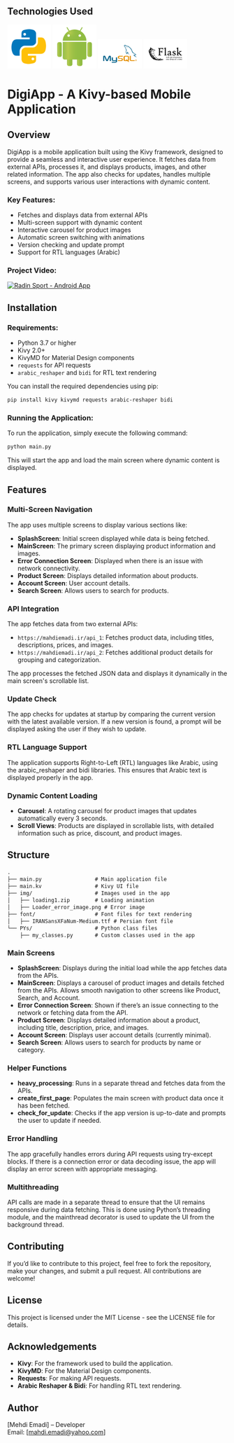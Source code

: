 ## Technologies Used


<img src="./Python-programming-logo-on-transparent-background-PNG.png" width="100"/>
<img src="./Android-icon-on-transparent--background-PNG.png" width="100"/>
<img src="./MySQL-Logo.wine.png" width="100"/>
<img src="./Flask_(web_framework)-Logo.wine.png" width="100"/>

# DigiApp - A Kivy-based Mobile Application

## Overview

DigiApp is a mobile application built using the Kivy framework, designed to provide a seamless and interactive user experience. It fetches data from external APIs, processes it, and displays products, images, and other related information. The app also checks for updates, handles multiple screens, and supports various user interactions with dynamic content.

### Key Features:
- Fetches and displays data from external APIs
- Multi-screen support with dynamic content
- Interactive carousel for product images
- Automatic screen switching with animations
- Version checking and update prompt
- Support for RTL languages (Arabic)

### Project Video:

[![Radin Sport - Android App](https://img.youtube.com/vi/PQA1sskEF60/0.jpg)](https://youtube.com/shorts/PQA1sskEF60?feature=share)

## Installation

### Requirements:
- Python 3.7 or higher
- Kivy 2.0+
- KivyMD for Material Design components
- `requests` for API requests
- `arabic_reshaper` and `bidi` for RTL text rendering

You can install the required dependencies using pip:

```bash
pip install kivy kivymd requests arabic-reshaper bidi
```

### Running the Application:
To run the application, simply execute the following command:

```bash
python main.py
```

This will start the app and load the main screen where dynamic content is displayed.

## Features

### Multi-Screen Navigation
The app uses multiple screens to display various sections like:

- **SplashScreen**: Initial screen displayed while data is being fetched.
- **MainScreen**: The primary screen displaying product information and images.
- **Error Connection Screen**: Displayed when there is an issue with network connectivity.
- **Product Screen**: Displays detailed information about products.
- **Account Screen**: User account details.
- **Search Screen**: Allows users to search for products.

### API Integration
The app fetches data from two external APIs:
- `https://mahdiemadi.ir/api_1`: Fetches product data, including titles, descriptions, prices, and images.
- `https://mahdiemadi.ir/api_2`: Fetches additional product details for grouping and categorization.

The app processes the fetched JSON data and displays it dynamically in the main screen's scrollable list.

### Update Check
The app checks for updates at startup by comparing the current version with the latest available version. If a new version is found, a prompt will be displayed asking the user if they wish to update.

### RTL Language Support
The application supports Right-to-Left (RTL) languages like Arabic, using the arabic_reshaper and bidi libraries. This ensures that Arabic text is displayed properly in the app.

### Dynamic Content Loading
- **Carousel**: A rotating carousel for product images that updates automatically every 3 seconds.
- **Scroll Views**: Products are displayed in scrollable lists, with detailed information such as price, discount, and product images.

## Structure

```plaintext
.
├── main.py                 # Main application file
├── main.kv                 # Kivy UI file
├── img/                    # Images used in the app
│   ├── loading1.zip        # Loading animation
│   ├── Loader_error_image.png # Error image
├── font/                   # Font files for text rendering
│   ├── IRANSansXFaNum-Medium.ttf # Persian font file
└── PYs/                    # Python class files
    ├── my_classes.py       # Custom classes used in the app
```

### Main Screens
- **SplashScreen**: Displays during the initial load while the app fetches data from the APIs.
- **MainScreen**: Displays a carousel of product images and details fetched from the APIs. Allows smooth navigation to other screens like Product, Search, and Account.
- **Error Connection Screen**: Shown if there’s an issue connecting to the network or fetching data from the API.
- **Product Screen**: Displays detailed information about a product, including title, description, price, and images.
- **Account Screen**: Displays user account details (currently minimal).
- **Search Screen**: Allows users to search for products by name or category.

### Helper Functions
- **heavy_processing**: Runs in a separate thread and fetches data from the APIs.
- **create_first_page**: Populates the main screen with product data once it has been fetched.
- **check_for_update**: Checks if the app version is up-to-date and prompts the user to update if needed.

### Error Handling
The app gracefully handles errors during API requests using try-except blocks. If there is a connection error or data decoding issue, the app will display an error screen with appropriate messaging.

### Multithreading
API calls are made in a separate thread to ensure that the UI remains responsive during data fetching. This is done using Python’s threading module, and the mainthread decorator is used to update the UI from the background thread.

## Contributing
If you’d like to contribute to this project, feel free to fork the repository, make your changes, and submit a pull request. All contributions are welcome!

## License
This project is licensed under the MIT License - see the LICENSE file for details.

## Acknowledgements
- **Kivy**: For the framework used to build the application.
- **KivyMD**: For the Material Design components.
- **Requests**: For making API requests.
- **Arabic Reshaper & Bidi**: For handling RTL text rendering.

## Author
[Mehdi Emadi] – Developer  
Email: [mahdi.emadi@yahoo.com]
